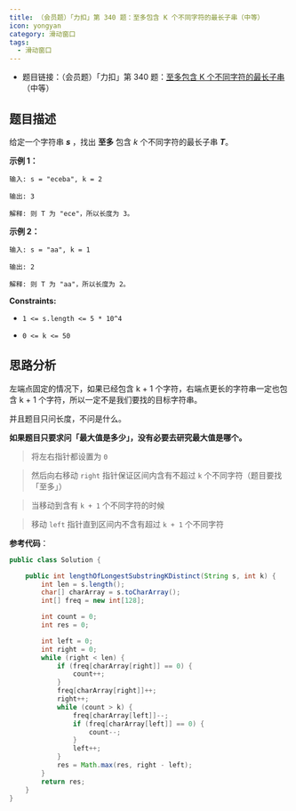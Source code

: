 ```yaml
---
title: （会员题）「力扣」第 340 题：至多包含 K 个不同字符的最长子串（中等）
icon: yongyan
category: 滑动窗口
tags:
  - 滑动窗口
---
```


+ 题目链接：（会员题）「力扣」第 340 题：[至多包含 K 个不同字符的最长子串](https://leetcode-cn.com/problems/longest-substring-with-at-most-k-distinct-characters/)（中等）


## 题目描述

给定一个字符串 ***s*** ，找出 **至多** 包含 *k* 个不同字符的最长子串 ***T***。

**示例 1：**

```
输入: s = "eceba", k = 2

输出: 3

解释: 则 T 为 "ece"，所以长度为 3。
```

**示例 2：**

```
输入: s = "aa", k = 1

输出: 2

解释: 则 T 为 "aa"，所以长度为 2。
```

**Constraints:**

- `1 <= s.length <= 5 * 10^4`

- `0 <= k <= 50`

## 思路分析

左端点固定的情况下，如果已经包含 k + 1 个字符，右端点更长的字符串一定也包含 k + 1 个字符，所以一定不是我们要找的目标字符串。

并且题目只问长度，不问是什么。

**如果题目只要求问「最大值是多少」，没有必要去研究最大值是哪个。**

> 将左右指针都设置为 `0`

> 然后向右移动 `right` 指针保证区间内含有不超过 `k` 个不同字符（题目要找「至多」）

> 当移动到含有 `k + 1` 个不同字符的时候

> 移动 `left` 指针直到区间内不含有超过 `k + 1` 个不同字符

**参考代码**：

```java
public class Solution {

    public int lengthOfLongestSubstringKDistinct(String s, int k) {
        int len = s.length();
        char[] charArray = s.toCharArray();
        int[] freq = new int[128];

        int count = 0;
        int res = 0;

        int left = 0;
        int right = 0;
        while (right < len) {
            if (freq[charArray[right]] == 0) {
                count++;
            }
            freq[charArray[right]]++;
            right++;
            while (count > k) {
                freq[charArray[left]]--;
                if (freq[charArray[left]] == 0) {
                    count--;
                }
                left++;
            }
            res = Math.max(res, right - left);
        }
        return res;
    }
}
```

